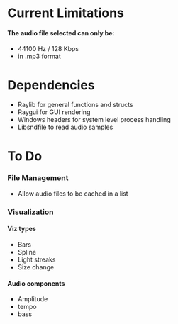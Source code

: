 <h1>Current Limitations</h1>
<h4>The audio file selected can only be:</h4>
<ul>
  <li>44100 Hz / 128 Kbps</li>
  <li>in .mp3 format</li>
</ul>

<h1>Dependencies</h1>
<ul>
  <li>Raylib for general functions and structs</li>
  <li>Raygui for GUI rendering</li>
  <li>Windows headers for system level process handling</li>
  <li>Libsndfile to read audio samples</li>
</ul>

<h1>To Do</h1>
<h3>File Management</h3>
<ul>
  <li>Allow audio files to be cached in a list</li>
</ul>
<h3>Visualization</h3>
<h4>Viz types</h4>
<ul>
  <li>Bars</li>
  <li>Spline</li>
  <li>Light streaks</li>
  <li>Size change</li>
</ul>
<h4>Audio components</h4>
<ul>
  <li>Amplitude</li>
  <li>tempo</li>
  <li>bass</li>
</ul>

